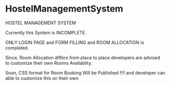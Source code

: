 # HostelManagementSystem
 HOSTEL MANAGEMENT SYSTEM
 
 Currently this System is INCOMPLETE.
 
 ONLY LOGIN PAGE  and FORM FILLING and ROOM ALLOCATION is complated.
 
 Since, Room Allocation differs from place to place developers are advised to customize their own Rooms Availablity.
 
 Soon, CSS format for Room Booking Will be Published !!!! and developer can able to customize this on their own
